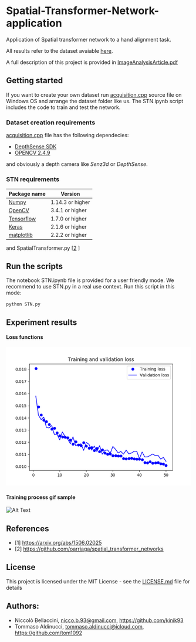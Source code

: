 # Spatial-Transformer-Network-application
Application of Spatial transformer network to a hand alignment task.

All results refer to the dataset avaiable <a href="https://drive.google.com/open?id=1Kc66EO2p9rw08ZKu6PknQlPZKJsHiCfo">here</a>.

A full description of this project is provided in <a href="https://github.com/kinik93/Spatial-Transformer-Network-application/blob/master/ImageAnalysisArticle.pdf">ImageAnalysisArticle.pdf</a>

## Getting started
If you want to create your own dataset run [acquisition.cpp](https://github.com/kinik93/Spatial-Transformer-Network-application/blob/master/acquisition.cpp) source file on Windows OS and arrange the dataset folder like us. 
The STN.ipynb script includes the code to train and test the network.

### Dataset creation requirements
[acquisition.cpp](https://github.com/kinik93/Spatial-Transformer-Network-application/blob/master/acquisition.cpp) file has the following dependecies:
* [DepthSense SDK](https://www.sony-depthsensing.com/Support/DownloadLegacyDriver)
* [OPENCV 2.4.9](https://opencv.org/releases.html)

and obviously a depth camera like *Senz3d* or *DepthSense*.

### STN requirements

Package name | Version
------------ | -------------
[Numpy](http://www.numpy.org/) | 1.14.3 or higher
[OpenCV](http://opencv-python-tutroals.readthedocs.io/en/latest/) | 3.4.1 or higher
[Tensorflow](https://www.tensorflow.org/) | 1.7.0 or higher
[Keras](https://keras.io/) | 2.1.6 or higher
[matplotlib](https://matplotlib.org/) | 2.2.2 or higher

and SpatialTransformer.py [[2](##References) ]

## Run the scripts
The notebook STN.ipynb file is provided for a user friendly mode. We recommend to use STN.py in a real use context. Run this script in this mode:
```
python STN.py
```

## Experiment results

#### Loss functions
<img src="https://github.com/kinik93/Spatial-Transformer-Network-application/blob/master/lossTrend.png" alt="Loss function">

#### Training process gif sample

![Alt Text](https://github.com/kinik93/Spatial-Transformer-Network-application/blob/master/depth.gif)


## References
 * [1] https://arxiv.org/abs/1506.02025
 * [2] https://github.com/oarriaga/spatial_transformer_networks

## License

This project is licensed under the MIT License - see the [LICENSE.md](LICENSE.md) file for details

## Authors:
* Niccolò Bellaccini, nicco.b.93@gmail.com, https://github.com/kinik93
* Tommaso Aldinucci, tommaso.aldinucci@icloud.com, https://github.com/tom1092


